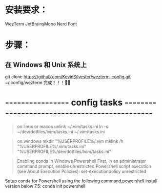 # 安装要求：
WezTerm
JetBrainsMono Nerd Font

# 步骤：
## 在 Windows 和 Unix 系统上
git clone https://github.com/KevinSilvester/wezterm-config.git ~/.config/wezterm
完成！！！🎉🎉
 
# ---------------- config tasks ---------------------------------------------
>on linux or macos
unlink ~/.vim/tasks.ini
ln -s ~/dev/dotfiles/lvim/tasks.ini ~/.vim/tasks.ini

> on windows
mkdir  "%USERPROFILE%/.vim
mklink /h  "%USERPROFILE%/.vim/tasks.ini" "%USERPROFILE%/dev/dotfiles/lvim/tasks.ini"

> Enabling conda in Windows Powershell
  First, in an administrator command prompt, enable unrestricted Powershell script execution (see About Execution Policies):
    set-executionpolicy unrestricted

  Setup conda for Powershell using the following command,powershell install version below 7.5:
    conda init powershell
